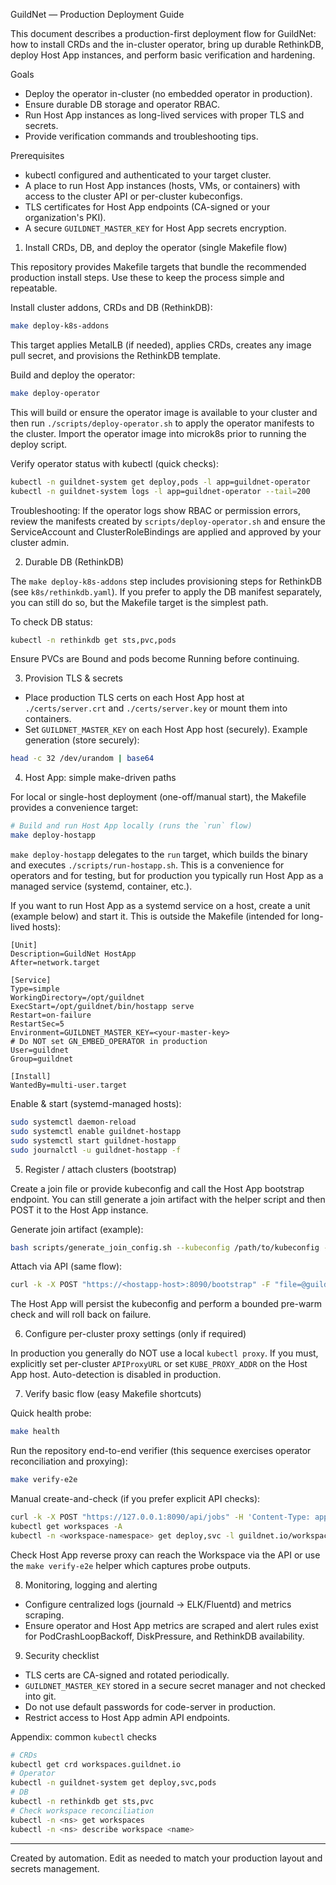 GuildNet — Production Deployment Guide

This document describes a production-first deployment flow for GuildNet: how to install CRDs and the in-cluster operator, bring up durable RethinkDB, deploy Host App instances, and perform basic verification and hardening.

Goals

- Deploy the operator in-cluster (no embedded operator in production).
- Ensure durable DB storage and operator RBAC.
- Run Host App instances as long-lived services with proper TLS and secrets.
- Provide verification commands and troubleshooting tips.

Prerequisites

- kubectl configured and authenticated to your target cluster.
- A place to run Host App instances (hosts, VMs, or containers) with access to the cluster API or per-cluster kubeconfigs.
- TLS certificates for Host App endpoints (CA-signed or your organization's PKI).
- A secure `GUILDNET_MASTER_KEY` for Host App secrets encryption.

1) Install CRDs, DB, and deploy the operator (single Makefile flow)

This repository provides Makefile targets that bundle the recommended production install steps. Use these to keep the process simple and repeatable.

Install cluster addons, CRDs and DB (RethinkDB):

```bash
make deploy-k8s-addons
```

This target applies MetalLB (if needed), applies CRDs, creates any image pull secret, and provisions the RethinkDB template.

Build and deploy the operator:

```bash
make deploy-operator
```

This will build or ensure the operator image is available to your cluster and then run `./scripts/deploy-operator.sh` to apply the operator manifests to the cluster.
Import the operator image into microk8s prior to running the deploy script.

Verify operator status with kubectl (quick checks):

```bash
kubectl -n guildnet-system get deploy,pods -l app=guildnet-operator
kubectl -n guildnet-system logs -l app=guildnet-operator --tail=200
```

Troubleshooting: If the operator logs show RBAC or permission errors, review the manifests created by `scripts/deploy-operator.sh` and ensure the ServiceAccount and ClusterRoleBindings are applied and approved by your cluster admin.

2) Durable DB (RethinkDB)

The `make deploy-k8s-addons` step includes provisioning steps for RethinkDB (see `k8s/rethinkdb.yaml`). If you prefer to apply the DB manifest separately, you can still do so, but the Makefile target is the simplest path.

To check DB status:

```bash
kubectl -n rethinkdb get sts,pvc,pods
```

Ensure PVCs are Bound and pods become Running before continuing.

3) Provision TLS & secrets

- Place production TLS certs on each Host App host at `./certs/server.crt` and `./certs/server.key` or mount them into containers.
- Set `GUILDNET_MASTER_KEY` on each Host App host (securely). Example generation (store securely):

```bash
head -c 32 /dev/urandom | base64
```

4) Host App: simple make-driven paths

For local or single-host deployment (one-off/manual start), the Makefile provides a convenience target:

```bash
# Build and run Host App locally (runs the `run` flow)
make deploy-hostapp
```

`make deploy-hostapp` delegates to the `run` target, which builds the binary and executes `./scripts/run-hostapp.sh`. This is a convenience for operators and for testing, but for production you typically run Host App as a managed service (systemd, container, etc.).

If you want to run Host App as a systemd service on a host, create a unit (example below) and start it. This is outside the Makefile (intended for long-lived hosts):

```
[Unit]
Description=GuildNet HostApp
After=network.target

[Service]
Type=simple
WorkingDirectory=/opt/guildnet
ExecStart=/opt/guildnet/bin/hostapp serve
Restart=on-failure
RestartSec=5
Environment=GUILDNET_MASTER_KEY=<your-master-key>
# Do NOT set GN_EMBED_OPERATOR in production
User=guildnet
Group=guildnet

[Install]
WantedBy=multi-user.target
```

Enable & start (systemd-managed hosts):

```bash
sudo systemctl daemon-reload
sudo systemctl enable guildnet-hostapp
sudo systemctl start guildnet-hostapp
sudo journalctl -u guildnet-hostapp -f
```

5) Register / attach clusters (bootstrap)

Create a join file or provide kubeconfig and call the Host App bootstrap endpoint. You can still generate a join artifact with the helper script and then POST it to the Host App instance.

Generate join artifact (example):

```bash
bash scripts/generate_join_config.sh --kubeconfig /path/to/kubeconfig --out guildnet.config
```

Attach via API (same flow):

```bash
curl -k -X POST "https://<hostapp-host>:8090/bootstrap" -F "file=@guildnet.config"
```

The Host App will persist the kubeconfig and perform a bounded pre-warm check and will roll back on failure.

6) Configure per-cluster proxy settings (only if required)

In production you generally do NOT use a local `kubectl proxy`. If you must, explicitly set per-cluster `APIProxyURL` or set `KUBE_PROXY_ADDR` on the Host App host. Auto-detection is disabled in production.


7) Verify basic flow (easy Makefile shortcuts)

Quick health probe:

```bash
make health
```

Run the repository end-to-end verifier (this sequence exercises operator reconciliation and proxying):

```bash
make verify-e2e
```

Manual create-and-check (if you prefer explicit API checks):

```bash
curl -k -X POST "https://127.0.0.1:8090/api/jobs" -H 'Content-Type: application/json' -d '{"image":"codercom/code-server:4.90.3","name":"verify-e2e"}'
kubectl get workspaces -A
kubectl -n <workspace-namespace> get deploy,svc -l guildnet.io/workspace=verify-e2e
```

Check Host App reverse proxy can reach the Workspace via the API or use the `make verify-e2e` helper which captures probe outputs.

8) Monitoring, logging and alerting

- Configure centralized logs (journald -> ELK/Fluentd) and metrics scraping.
- Ensure operator and Host App metrics are scraped and alert rules exist for PodCrashLoopBackoff, DiskPressure, and RethinkDB availability.

9) Security checklist

- TLS certs are CA-signed and rotated periodically.
- `GUILDNET_MASTER_KEY` stored in a secure secret manager and not checked into git.
- Do not use default passwords for code-server in production.
- Restrict access to Host App admin API endpoints.

Appendix: common `kubectl` checks

```bash
# CRDs
kubectl get crd workspaces.guildnet.io
# Operator
kubectl -n guildnet-system get deploy,svc,pods
# DB
kubectl -n rethinkdb get sts,pvc
# Check workspace reconciliation
kubectl -n <ns> get workspaces
kubectl -n <ns> describe workspace <name>
```


---
Created by automation. Edit as needed to match your production layout and secrets management.
